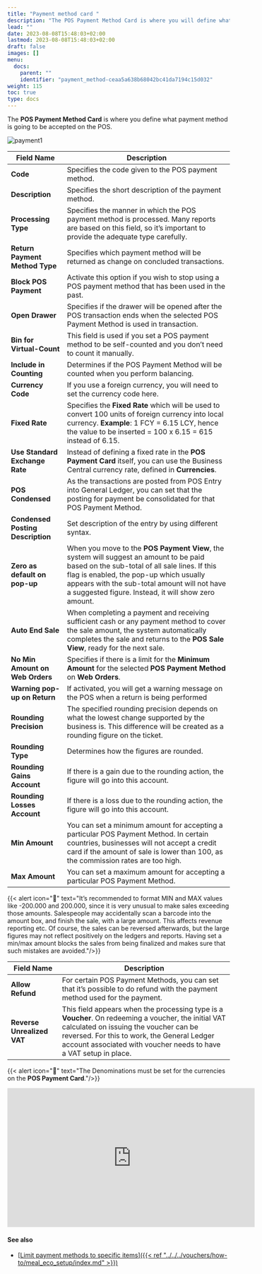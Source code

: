 ```yaml
---
title: "Payment method card "
description: "The POS Payment Method Card is where you will define what payment method is going to be accepted on the POS."
lead: ""
date: 2023-08-08T15:48:03+02:00
lastmod: 2023-08-08T15:48:03+02:00
draft: false
images: []
menu:
  docs:
    parent: ""
    identifier: "payment_method-ceaa5a638b68042bc41da7194c15d032"
weight: 115
toc: true
type: docs
---
```

The **POS Payment Method Card** is where you define what payment method is going to be accepted on the POS.  

![payment1](payment1.PNG)

| Field Name      | Description | 
| ----------- | ----------- | 
| **Code** | Specifies the code given to the POS payment method. |
| **Description** | Specifies the short description of the payment method.  | 
| **Processing Type** | Specifies the manner in which the POS payment method is processed. Many reports are based on this field, so it’s important to provide the adequate type carefully. |
| **Return Payment Method Type** | Specifies which payment method will be returned as change on concluded transactions.  | 
| **Block POS Payment** | Activate this option if you wish to stop using a POS payment method that has been used in the past. |
| **Open Drawer** | Specifies if the drawer will be opened after the POS transaction ends when the selected POS Payment Method is used in transaction.  | 
| **Bin for Virtual-Count** | This field is used if you set a POS payment method to be self-counted and you don’t need to count it manually.  | 
| **Include in Counting** | Determines if the POS Payment Method will be counted when you perform balancing.  |  
| **Currency Code** | If you use a foreign currency, you will need to set the currency code here. | 
| **Fixed Rate** | Specifies the **Fixed Rate** which will be used to convert 100 units of foreign currency into local currency. **Example**: 1 FCY = 6.15 LCY, hence the value to be inserted = 100 x 6.15 = 615 instead of 6.15. | 
| **Use Standard Exchange Rate** | Instead of defining a fixed rate in the **POS Payment Card** itself, you can use the Business Central currency rate, defined in **Currencies**. |
| **POS Condensed** | As the transactions are posted from POS Entry into General Ledger, you can set that the posting for payment be consolidated for that POS Payment Method.  | 
| **Condensed Posting Description** | Set description of the entry by using different syntax. | 
| **Zero as default on pop-up** | When you move to the **POS Payment View**, the system will suggest an amount to be paid based on the sub-total of all sale lines. If this flag is enabled, the pop-up which usually appears with the sub-total amount will not have a suggested figure. Instead, it will show zero amount. | 
| **Auto End Sale** | When completing a payment and receiving sufficient cash or any payment method to cover the sale amount, the system automatically completes the sale and returns to the **POS Sale View**, ready for the next sale.  | 
| **No Min Amount on Web Orders** | Specifies if there is a limit for the **Minimum Amount** for the selected **POS Payment Method** on **Web Orders**. | 
| **Warning pop-up on Return** | If activated, you will get a warning message on the POS when a return is being performed |
| **Rounding Precision** | The specified rounding precision depends on what the lowest change supported by the business is. This difference will be created as a rounding figure on the ticket. | 
| **Rounding Type** | Determines how the figures are rounded.  | 
| **Rounding Gains Account** | If there is a gain due to the rounding action, the figure will go into this account. | 
| **Rounding Losses Account** | If there is a loss due to the rounding action, the figure will go into this account. | 
| **Min Amount** | You can set a minimum amount for accepting a particular POS Payment Method. In certain countries, businesses will not accept a credit card if the amount of sale is lower than 100, as the commission rates are too high.    |
| **Max Amount** | You can set a maximum amount for accepting a particular POS Payment Method.  | 

{{< alert icon="📝" text="It’s recommended to format MIN and MAX values like -200.000 and 200.000, since it is very unusual to make sales exceeding those amounts. Salespeople may accidentally scan a barcode into the amount box, and finish the sale, with a large amount. This affects revenue reporting etc. Of course, the sales can be reversed afterwards, but the large figures may not reflect positively on the ledgers and reports.  Having set a min/max amount blocks the sales from being finalized and makes sure that such mistakes are avoided."/>}}

| Field Name      | Description |
| ----------- | ----------- | 
| **Allow Refund** | For certain POS Payment Methods, you can set that it’s possible to do refund with the payment method used for the payment. | 
| **Reverse Unrealized VAT** | This field appears when the processing type is a **Voucher**. On redeeming a voucher, the initial VAT calculated on issuing the voucher can be reversed. For this to work, the General Ledger account associated with voucher needs to have a VAT setup in place.  | 

{{< alert icon="📝" text="The Denominations must be set for the currencies on the <b>POS Payment Card</b>."/>}}

<iframe width="560" height="315" src="https://www.youtube.com/embed/czGJ2OqvsNw" title="YouTube video player" frameborder="0" allow="accelerometer; autoplay; clipboard-write; encrypted-media; gyroscope; picture-in-picture; web-share" allowfullscreen></iframe>

#### See also

- [<ins>Limit payment methods to specific items<ins>]({{< ref "../../../vouchers/how-to/meal_eco_setup/index.md" >}})